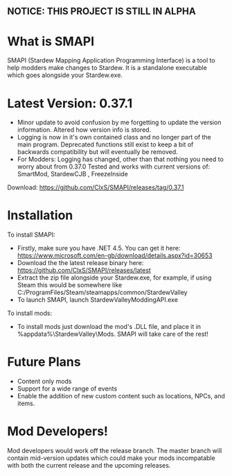 ## NOTICE: THIS PROJECT IS STILL IN ALPHA

# What is SMAPI

SMAPI (Stardew Mapping Application Programming Interface) is a tool to help modders make changes to Stardew. It is a standalone executable which goes alongside your Stardew.exe.

# Latest Version: 0.37.1
- Minor update to avoid confusion by me forgetting to update the version information. Altered how version info is stored.
- Logging is now in it's own contained class and no longer part of the main program. Deprecated functions still exist to keep a bit of backwards compatibility but will eventually be removed.
- For Modders: Logging has changed, other than that nothing you need to worry about from 0.37.0
Tested and works with current versions of: SmartMod, StardewCJB , FreezeInside

Download: https://github.com/ClxS/SMAPI/releases/tag/0.37.1

# Installation

To install SMAPI:
- Firstly, make sure you have .NET 4.5. You can get it here: https://www.microsoft.com/en-gb/download/details.aspx?id=30653
- Download the the latest release binary here: https://github.com/ClxS/SMAPI/releases/latest
- Extract the zip file alongside your Stardew.exe, for example, if using Steam this would be somewhere like C:/ProgramFiles/Steam/steamapps/common/StardewValley
- To launch SMAPI, launch StardewValleyModdingAPI.exe

To install mods:
- To install mods just download the mod's .DLL file, and place it in %appdata%\StardewValley\Mods\. SMAPI will take care of the rest!

# Future Plans
- Content only mods
- Support for a wide range of events
- Enable the addition of new custom content such as locations, NPCs, and items.

# Mod Developers!

Mod developers would work off the release branch. The master branch will contain mid-version updates which could make your mods incompatable with both the current release and the upcoming releases.